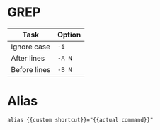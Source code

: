 # GREP

| Task         | Option |
|--------------|--------|
| Ignore case  | `-i`   |
| After lines  | `-A N` |
| Before lines | `-B N` |

# Alias

```shell
alias {{custom shortcut}}="{{actual command}}"
```
